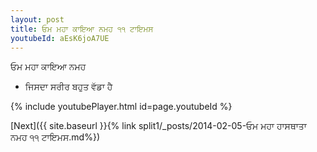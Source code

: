 ```yaml
---
layout: post
title: ਓਮ ਮਹਾ ਕਾਇਆ ਨਮਹ ੧੧ ਟਾਇਮਸ
youtubeId: aEsK6joA7UE
---
```

 
 
 ਓਮ ਮਹਾ ਕਾਇਆ ਨਮਹ  
 
 -  ਜਿਸਦਾ ਸਰੀਰ ਬਹੁਤ ਵੱਡਾ ਹੈ 
 
  
 
  
 
 
 
 
 
 


{% include youtubePlayer.html id=page.youtubeId %}
 
[Next]({{ site.baseurl }}{% link  split1/_posts/2014-02-05-ਓਮ ਮਹਾ ਹਾਸਥਾਤਾ ਨਮਹ ੧੧ ਟਾਇਮਸ.md%})
 
